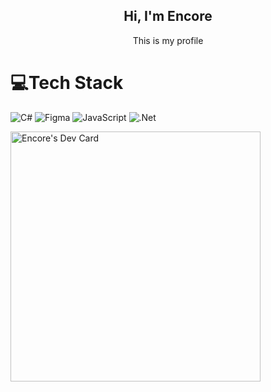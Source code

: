  <h2 align="center"><bold>Hi, I'm Encore</bold></h2>
<p align="center">This is my profile</p>

# 💻Tech Stack
![C#](https://img.shields.io/badge/c%23-%23239120.svg?style=flat-square&logo=c-sharp&logoColor=white) ![Figma](https://img.shields.io/badge/figma-%23F24E1E.svg?style=flat-square&logo=figma&logoColor=white) ![JavaScript](https://img.shields.io/badge/javascript-%23323330.svg?style=flat-square&logo=javascript&logoColor=%23F7DF1E) ![.Net](https://img.shields.io/badge/.NET-5C2D91?style=flat-square&logo=.net&logoColor=white)

<a href="https://app.daily.dev/encore1902"><img src="https://api.daily.dev/devcards/c04ded639fe34175a125c1324f2864cb.png?r=9he" width="400" alt="Encore's Dev Card"/></a>
